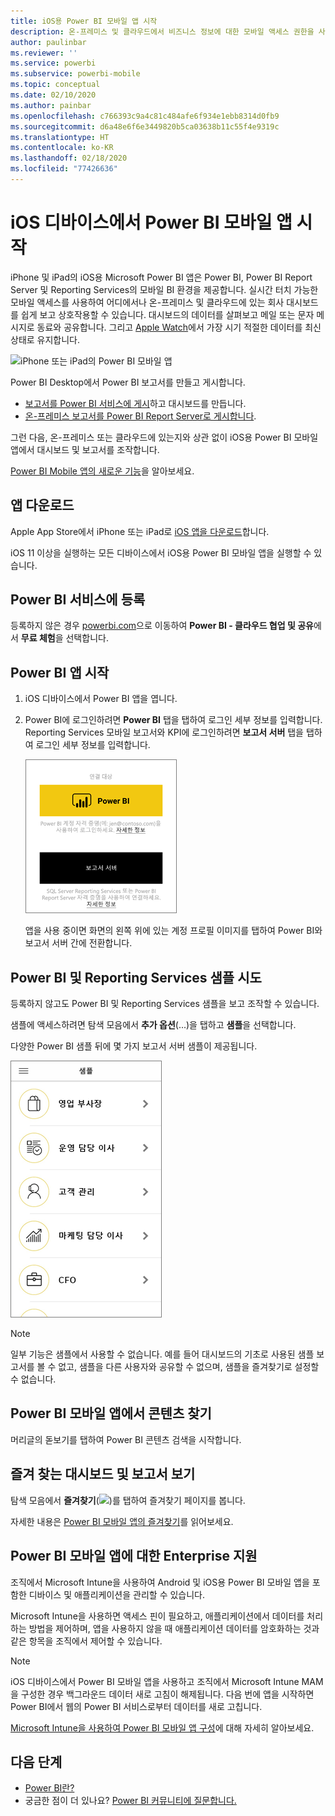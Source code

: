 ```yaml
---
title: iOS용 Power BI 모바일 앱 시작
description: 온-프레미스 및 클라우드에서 비즈니스 정보에 대한 모바일 액세스 권한을 사용하여 iOS 앱용 Microsoft Power BI 모바일 앱이 Power BI를 휴대하는 방법에 대해 알아봅니다.
author: paulinbar
ms.reviewer: ''
ms.service: powerbi
ms.subservice: powerbi-mobile
ms.topic: conceptual
ms.date: 02/10/2020
ms.author: painbar
ms.openlocfilehash: c766393c9a4c81c484afe6f934e1ebb8314d0fb9
ms.sourcegitcommit: d6a48e6f6e3449820b5ca03638b11c55f4e9319c
ms.translationtype: HT
ms.contentlocale: ko-KR
ms.lasthandoff: 02/18/2020
ms.locfileid: "77426636"
---
```

# <a name="get-started-with-the-power-bi-mobile-app-on-ios-devices"></a>iOS 디바이스에서 Power BI 모바일 앱 시작
iPhone 및 iPad의 iOS용 Microsoft Power BI 앱은 Power BI, Power BI Report Server 및 Reporting Services의 모바일 BI 환경을 제공합니다. 실시간 터치 가능한 모바일 액세스를 사용하여 어디에서나 온-프레미스 및 클라우드에 있는 회사 대시보드를 쉽게 보고 상호작용할 수 있습니다. 대시보드의 데이터를 살펴보고 메일 또는 문자 메시지로 동료와 공유합니다. 그리고 [Apple Watch](mobile-apple-watch.md)에서 가장 시기 적절한 데이터를 최신 상태로 유지합니다.  

![iPhone 또는 iPad의 Power BI 모바일 앱](./media/mobile-iphone-app-get-started/pbi_ipad_iphonedevices.png)

Power BI Desktop에서 Power BI 보고서를 만들고 게시합니다.

* [보고서를 Power BI 서비스에 게시](../../service-get-started.md)하고 대시보드를 만듭니다.
* [온-프레미스 보고서를 Power BI Report Server로 게시합니다](../../report-server/quickstart-create-powerbi-report.md).

그런 다음, 온-프레미스 또는 클라우드에 있는지와 상관 없이 iOS용 Power BI 모바일 앱에서 대시보드 및 보고서를 조작합니다.

[Power BI Mobile 앱의 새로운 기능](mobile-whats-new-in-the-mobile-apps.md)을 알아보세요.

## <a name="download-the-app"></a>앱 다운로드
Apple App Store에서 iPhone 또는 iPad로 [iOS 앱을 다운로드](https://go.microsoft.com/fwlink/?LinkId=522062 "iOS 앱 다운로드")합니다.

iOS 11 이상을 실행하는 모든 디바이스에서 iOS용 Power BI 모바일 앱을 실행할 수 있습니다. 

## <a name="sign-up-for-the-power-bi-service"></a>Power BI 서비스에 등록
등록하지 않은 경우 [powerbi.com](https://powerbi.microsoft.com/get-started/)으로 이동하여 **Power BI - 클라우드 협업 및 공유**에서 **무료 체험**을 선택합니다.


## <a name="get-started-with-the-power-bi-app"></a>Power BI 앱 시작
1. iOS 디바이스에서 Power BI 앱을 엽니다.
2. Power BI에 로그인하려면 **Power BI** 탭을 탭하여 로그인 세부 정보를 입력합니다.  
   Reporting Services 모바일 보고서와 KPI에 로그인하려면 **보고서 서버** 탭을 탭하여 로그인 세부 정보를 입력합니다.
   
   ![Power BI 모바일 앱에 로그인](./media/mobile-iphone-app-get-started/power-bi-connect-to-login.png)
   
   앱을 사용 중이면 화면의 왼쪽 위에 있는 계정 프로필 이미지를 탭하여 Power BI와 보고서 서버 간에 전환합니다. 

## <a name="try-the-power-bi-and-reporting-services-samples"></a>Power BI 및 Reporting Services 샘플 시도
등록하지 않고도 Power BI 및 Reporting Services 샘플을 보고 조작할 수 있습니다.

샘플에 액세스하려면 탐색 모음에서 **추가 옵션**(...)을 탭하고 **샘플**을 선택합니다.

다양한 Power BI 샘플 뒤에 몇 가지 보고서 서버 샘플이 제공됩니다.

   ![Power BI 모바일 샘플](./media/mobile-iphone-app-get-started/power-bi-iphone-powerbi-samples.png)
   
   > [!NOTE]
   > 일부 기능은 샘플에서 사용할 수 없습니다. 예를 들어 대시보드의 기초로 사용된 샘플 보고서를 볼 수 없고, 샘플을 다른 사용자와 공유할 수 없으며, 샘플을 즐겨찾기로 설정할 수 없습니다. 
   > 
   >

## <a name="find-your-content-in-the-power-bi-mobile-apps"></a>Power BI 모바일 앱에서 콘텐츠 찾기

머리글의 돋보기를 탭하여 Power BI 콘텐츠 검색을 시작합니다.

## <a name="view-your-favorite-dashboards-and-reports"></a>즐겨 찾는 대시보드 및 보고서 보기
탐색 모음에서 **즐겨찾기**(![](./media/mobile-iphone-app-get-started/power-bi-mobile-apps-home-favorites-icon.png))를 탭하여 즐겨찾기 페이지를 봅니다. 

자세한 내용은 [Power BI 모바일 앱의 즐겨찾기](mobile-apps-favorites.md)를 읽어보세요.

## <a name="enterprise-support-for-the-power-bi-mobile-apps"></a>Power BI 모바일 앱에 대한 Enterprise 지원
조직에서 Microsoft Intune을 사용하여 Android 및 iOS용 Power BI 모바일 앱을 포함한 디바이스 및 애플리케이션을 관리할 수 있습니다.

Microsoft Intune을 사용하면 액세스 핀이 필요하고, 애플리케이션에서 데이터를 처리하는 방법을 제어하며, 앱을 사용하지 않을 때 애플리케이션 데이터를 암호화하는 것과 같은 항목을 조직에서 제어할 수 있습니다.

> [!NOTE]
> iOS 디바이스에서 Power BI 모바일 앱을 사용하고 조직에서 Microsoft Intune MAM을 구성한 경우 백그라운드 데이터 새로 고침이 해제됩니다. 다음 번에 앱을 시작하면 Power BI에서 웹의 Power BI 서비스로부터 데이터를 새로 고칩니다.
> 

[Microsoft Intune을 사용하여 Power BI 모바일 앱 구성](../../service-admin-mobile-intune.md)에 대해 자세히 알아보세요. 

## <a name="next-steps"></a>다음 단계

* [Power BI란?](../../fundamentals/power-bi-overview.md)
* 궁금한 점이 더 있나요? [Power BI 커뮤니티에 질문합니다.](https://community.powerbi.com/)


